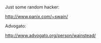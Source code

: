 

Just some random hacker:

http://www.panix.com/~swain/

Advogato:

http://www.advogato.org/person/wainstead/